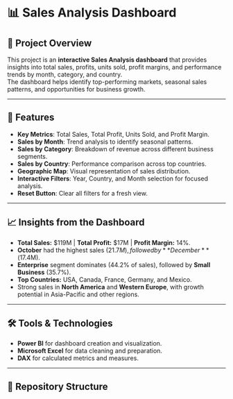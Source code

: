 # 📊 Sales Analysis Dashboard

## 📌 Project Overview
This project is an **interactive Sales Analysis dashboard** that provides insights into total sales, profits, units sold, profit margins, and performance trends by month, category, and country.  
The dashboard helps identify top-performing markets, seasonal sales patterns, and opportunities for business growth.

---

## 🚀 Features
- **Key Metrics**: Total Sales, Total Profit, Units Sold, and Profit Margin.
- **Sales by Month**: Trend analysis to identify seasonal patterns.
- **Sales by Category**: Breakdown of revenue across different business segments.
- **Sales by Country**: Performance comparison across top countries.
- **Geographic Map**: Visual representation of sales distribution.
- **Interactive Filters**: Year, Country, and Month selection for focused analysis.
- **Reset Button**: Clear all filters for a fresh view.

---

## 📈 Insights from the Dashboard
- **Total Sales:** $119M | **Total Profit:** $17M | **Profit Margin:** 14%.
- **October** had the highest sales ($21.7M), followed by **December** ($17.4M).
- **Enterprise** segment dominates (44.2% of sales), followed by **Small Business** (35.7%).
- **Top Countries:** USA, Canada, France, Germany, and Mexico.
- Strong sales in **North America** and **Western Europe**, with growth potential in Asia-Pacific and other regions.

---

## 🛠️ Tools & Technologies
- **Power BI** for dashboard creation and visualization.
- **Microsoft Excel** for data cleaning and preparation.
- **DAX** for calculated metrics and measures.

---

## 📂 Repository Structure
